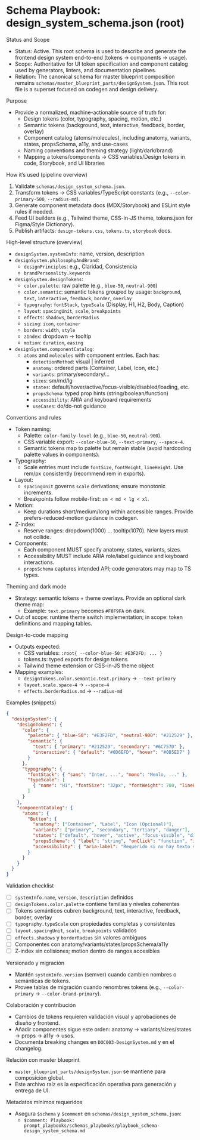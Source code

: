 # Schema Playbook: design_system_schema.json (root)

Status and Scope
- Status: Active. This root schema is used to describe and generate the frontend design system end-to-end (tokens → components → usage).
- Scope: Authoritative for UI token specification and component catalog used by generators, linters, and documentation pipelines.
- Relation: The canonical schema for master blueprint composition remains `schemas/master_blueprint_parts/designSystem.json`. This root file is a superset focused on codegen and design delivery.

Purpose
- Provide a normalized, machine-actionable source of truth for:
  - Design tokens (color, typography, spacing, motion, etc.)
  - Semantic tokens (background, text, interactive, feedback, border, overlay)
  - Component catalog (atoms/molecules), including anatomy, variants, states, propsSchema, a11y, and use-cases
  - Naming conventions and theming strategy (light/dark/brand)
  - Mapping a tokens/components → CSS variables/Design tokens in code, Storybook, and UI libraries

How it’s used (pipeline overview)
1) Validate `schemas/design_system_schema.json`.
2) Transform tokens → CSS variables/TypeScript constants (e.g., `--color-primary-500`, `--radius-md`).
3) Generate component metadata docs (MDX/Storybook) and ESLint style rules if needed.
4) Feed UI builders (e.g., Tailwind theme, CSS-in-JS theme, tokens.json for Figma/Style Dictionary).
5) Publish artifacts: `design-tokens.css`, `tokens.ts`, `storybook` docs.

High-level structure (overview)
- `designSystem.systemInfo`: name, version, description
- `designSystem.philosophyAndBrand`:
  - `designPrinciples`: e.g., Claridad, Consistencia
  - `brandPersonality.keywords`
- `designSystem.designTokens`:
  - `color.palette`: raw palette (e.g., `blue-50`, `neutral-900`)
  - `color.semantic`: semantic tokens grouped by usage: `background`, `text`, `interactive`, `feedback`, `border`, `overlay`
  - `typography`: `fontStack`, `typeScale` (Display, H1, H2, Body, Caption)
  - `layout`: `spacingUnit`, `scale`, `breakpoints`
  - `effects`: `shadows`, `borderRadius`
  - `sizing`: `icon`, `container`
  - `borders`: `width`, `style`
  - `zIndex`: dropdown → tooltip
  - `motion`: `duration`, `easing`
- `designSystem.componentCatalog`:
  - `atoms` and `molecules` with component entries. Each has:
    - `detectionMethod`: visual | inferred
    - `anatomy`: ordered parts (Container, Label, Icon, etc.)
    - `variants`: primary/secondary/…
    - `sizes`: sm/md/lg
    - `states`: default/hover/active/focus-visible/disabled/loading, etc.
    - `propsSchema`: typed prop hints (string/boolean/function)
    - `accessibility`: ARIA and keyboard requirements
    - `useCases`: do/do-not guidance

Conventions and rules
- Token naming:
  - Palette: `color-family-level` (e.g., `blue-50`, `neutral-900`).
  - CSS variable export: `--color-blue-50`, `--text-primary`, `--space-4`.
  - Semantic tokens map to palette but remain stable (avoid hardcoding palette values in components).
- Typography:
  - Scale entries must include `fontSize`, `fontWeight`, `lineHeight`. Use rem/px consistently (recommend rem in exports).
- Layout:
  - `spacingUnit` governs `scale` derivations; ensure monotonic increments.
  - Breakpoints follow mobile-first: `sm < md < lg < xl`.
- Motion:
  - Keep durations short/medium/long within accessible ranges. Provide prefers-reduced-motion guidance in codegen.
- Z-index:
  - Reserve ranges: dropdown(1000) … tooltip(1070). New layers must not collide.
- Components:
  - Each component MUST specify anatomy, states, variants, sizes.
  - Accessibility MUST include ARIA role/label guidance and keyboard interactions.
  - `propsSchema` captures intended API; code generators may map to TS types.

Theming and dark mode
- Strategy: semantic tokens + theme overlays. Provide an optional dark theme map:
  - Example: `text.primary` becomes `#F8F9FA` on dark.
- Out of scope: runtime theme switch implementation; in scope: token definitions and mapping tables.

Design-to-code mapping
- Outputs expected:
  - CSS variables: `:root{ --color-blue-50: #E3F2FD; ... }`
  - tokens.ts: typed exports for design tokens
  - Tailwind theme extension or CSS-in-JS theme object
- Mapping examples:
  - `designTokens.color.semantic.text.primary` → `--text-primary`
  - `layout.scale.space-4` → `--space-4`
  - `effects.borderRadius.md` → `--radius-md`

Examples (snippets)
```json
{
  "designSystem": {
    "designTokens": {
      "color": {
        "palette": { "blue-50": "#E3F2FD", "neutral-900": "#212529" },
        "semantic": {
          "text": { "primary": "#212529", "secondary": "#6C757D" },
          "interactive": { "default": "#0D6EFD", "hover": "#0B5ED7" }
        }
      },
      "typography": {
        "fontStack": { "sans": "Inter, ...", "mono": "Menlo, ..." },
        "typeScale": [
          { "name": "H1", "fontSize": "32px", "fontWeight": 700, "lineHeight": "1.3" }
        ]
      }
    },
    "componentCatalog": {
      "atoms": {
        "Button": {
          "anatomy": ["Container", "Label", "Icon (Opcional)"],
          "variants": ["primary", "secondary", "tertiary", "danger"],
          "states": ["default", "hover", "active", "focus-visible", "disabled", "loading"],
          "propsSchema": { "label": "string", "onClick": "function", "isLoading": "boolean" },
          "accessibility": { "aria-label": "Requerido si no hay texto visible." }
        }
      }
    }
  }
}
```

Validation checklist
- [ ] `systemInfo.name`, `version`, `description` definidos
- [ ] `designTokens.color.palette` contiene familias y niveles coherentes
- [ ] Tokens semánticos cubren background, text, interactive, feedback, border, overlay
- [ ] `typography.typeScale` con propiedades completas y consistentes
- [ ] `layout.spacingUnit`, `scale`, `breakpoints` validados
- [ ] `effects.shadows` y `borderRadius` sin valores ambiguos
- [ ] Componentes con anatomy/variants/states/propsSchema/a11y
- [ ] Z-index sin colisiones; motion dentro de rangos accesibles

Versionado y migración
- Mantén `systemInfo.version` (semver) cuando cambien nombres o semánticas de tokens.
- Provee tablas de migración cuando renombres tokens (e.g., `--color-primary` → `--color-brand-primary`).

Colaboración y contribución
- Cambios de tokens requieren validación visual y aprobaciones de diseño y frontend.
- Añadir componentes sigue este orden: anatomy → variants/sizes/states → props → a11y → usos.
- Documenta breaking changes en `DOC003-DesignSystem.md` y en el changelog.

Relación con master blueprint
- `master_blueprint_parts/designSystem.json` se mantiene para composición global.
- Este archivo raíz es la especificación operativa para generación y entrega de UI.

Metadatos mínimos requeridos
- Asegura `$schema` y `$comment` en `schemas/design_system_schema.json`:
  - `$comment: Playbook: prompt_playbooks/schemas_playbooks/playbook_schema-design_system_schema.md`
